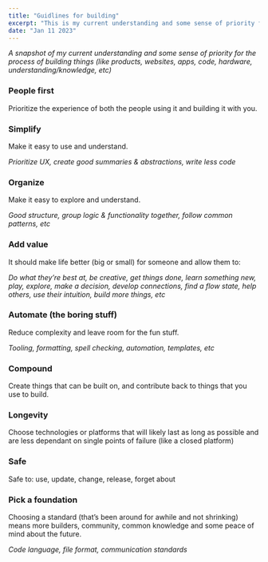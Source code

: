 ```yaml
---
title: "Guidlines for building"
excerpt: "This is my current understanding and some sense of priority for the process of building things. It will probably change or grow over time, so this is a bit of a snapshot for the moment"
date: "Jan 11 2023"
---
```


_A snapshot of my current understanding and some sense of priority for the process of building things (like products, websites, apps, code, hardware, understanding/knowledge, etc)_

### People first

Prioritize the experience of both the people using it and building it with you.

### Simplify

Make it easy to use and understand.

_Prioritize UX, create good summaries & abstractions, write less code_

### Organize

Make it easy to explore and understand.

_Good structure, group logic & functionality together, follow common patterns, etc_

### Add value

It should make life better (big or small) for someone and allow them to:

_Do what they’re best at, be creative, get things done, learn something new, play, explore, make a decision, develop connections, find a flow state, help others, use their intuition, build more things, etc_

### Automate (the boring stuff)

Reduce complexity and leave room for the fun stuff.

_Tooling, formatting, spell checking, automation, templates, etc_

### Compound

Create things that can be built on, and contribute back to things that you use to build.

### Longevity

Choose technologies or platforms that will likely last as long as possible and are less dependant on single points of failure (like a closed platform)

### Safe

Safe to: use, update, change, release, forget about

### Pick a foundation

Choosing a standard (that’s been around for awhile and not shrinking) means more builders, community, common knowledge and some peace of mind about the future.

_Code language, file format, communication standards_
